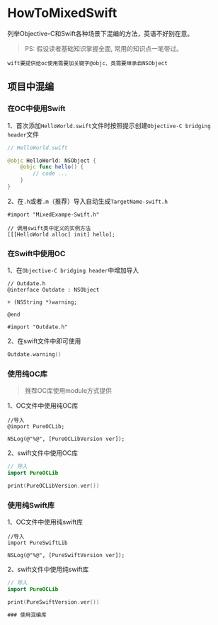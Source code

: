 # HowToMixedSwift

列举Objective-C和Swift各种场景下混编的方法，英语不好别在意。

> PS: 假设读者基础知识掌握全面, 常用的知识点一笔带过。

`wift要提供给oc使用需要加关键字@objc、类需要继承自NSObject`

## 项目中混编

### 在OC中使用Swift

1、首次添加`HelloWorld.swift`文件时按照提示创建`Objective-C bridging header`文件

```swift
// HelloWorld.swift

@objc HelloWorld: NSObject {
    @objc func hello() {
        // code ...
    }
}

```

2、在`.h`或者`.m`（推荐）导入自动生成`TargetName-swift.h`

```objc
#import "MixedExampe-Swift.h"

// 调用swift类中定义的实例方法
[[[HelloWorld alloc] init] hello];
```

### 在Swift中使用OC

1、在`Objective-C bridging header`中增加导入

```objc
// Outdate.h
@interface Outdate : NSObject

+ (NSString *)warning;

@end
```

```objc
#import "Outdate.h"
```

2、在swift文件中即可使用

```swift
Outdate.warning()
```

### 使用纯OC库

> 推荐OC库使用module方式提供

1、OC文件中使用纯OC库

```objc
//导入
@import PureOCLib;

NSLog(@"%@", [PureOCLibVersion ver]);

```

2、swift文件中使用OC库

```swift
// 导入
import PureOCLib

print(PureOCLibVersion.ver())
```

### 使用纯Swift库

1、OC文件中使用纯swift库

```objc
//导入
import PureSwiftLib

NSLog(@"%@", [PureSwiftVersion ver]);

```

2、swift文件中使用纯swift库

```swift
// 导入
import PureOCLib

print(PureSwiftVersion.ver())

### 使用混编库